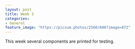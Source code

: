 ```yaml
---
layout: post
title: Week 3
categories:
- General
feature_image: "https://picsum.photos/2560/600?image=872"
---
```

This week several components are printed for testing.

<image url="http://tiberiog.cacsite.com/tiberiog.cacsite.com/xiao/photo_2019-03-10_16-09-50.jpg" />